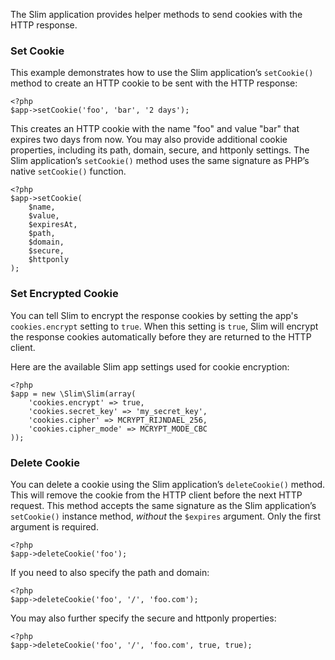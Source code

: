 The Slim application provides helper methods to send cookies with the HTTP response.

### Set Cookie

This example demonstrates how to use the Slim application’s `setCookie()` method to create an HTTP cookie to be sent
with the HTTP response:

    <?php
    $app->setCookie('foo', 'bar', '2 days');

This creates an HTTP cookie with the name "foo" and value "bar" that expires two days from now. You may also provide
additional cookie properties, including its path, domain, secure, and httponly settings. The Slim application’s
`setCookie()` method uses the same signature as PHP’s native `setCookie()` function.

    <?php
    $app->setCookie(
        $name,
        $value,
        $expiresAt,
        $path,
        $domain,
        $secure,
        $httponly
    );

### Set Encrypted Cookie

You can tell Slim to encrypt the response cookies by setting the app's `cookies.encrypt` setting to `true`.
When this setting is `true`, Slim will encrypt the response cookies automatically before they are returned to
the HTTP client.

Here are the available Slim app settings used for cookie encryption:

    <?php
    $app = new \Slim\Slim(array(
        'cookies.encrypt' => true,
        'cookies.secret_key' => 'my_secret_key',
        'cookies.cipher' => MCRYPT_RIJNDAEL_256,
        'cookies.cipher_mode' => MCRYPT_MODE_CBC
    ));

### Delete Cookie

You can delete a cookie using the Slim application’s `deleteCookie()` method. This will remove the cookie from
the HTTP client before the next HTTP request. This method accepts the same signature as the Slim application’s
`setCookie()` instance method, *without* the `$expires` argument. Only the first argument is required.

    <?php
    $app->deleteCookie('foo');

If you need to also specify the path and domain:

    <?php
    $app->deleteCookie('foo', '/', 'foo.com');

You may also further specify the secure and httponly properties:

    <?php
    $app->deleteCookie('foo', '/', 'foo.com', true, true);
